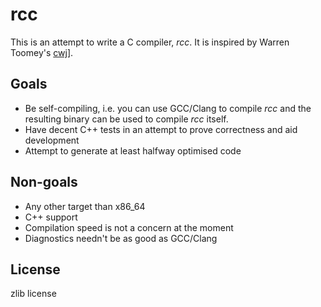 # rcc

This is an attempt to write a C compiler, *rcc*. It is inspired by Warren Toomey's [cwj](https://github.com/DoctorWkt/acwj/)].

## Goals

- Be self-compiling, i.e. you can use GCC/Clang to compile *rcc* and the resulting binary can be used to compile *rcc* itself.
- Have decent C++ tests in an attempt to prove correctness and aid development
- Attempt to generate at least halfway optimised code

## Non-goals

- Any other target than x86_64
- C++ support
- Compilation speed is not a concern at the moment
- Diagnostics needn't be as good as GCC/Clang


## License

zlib license
